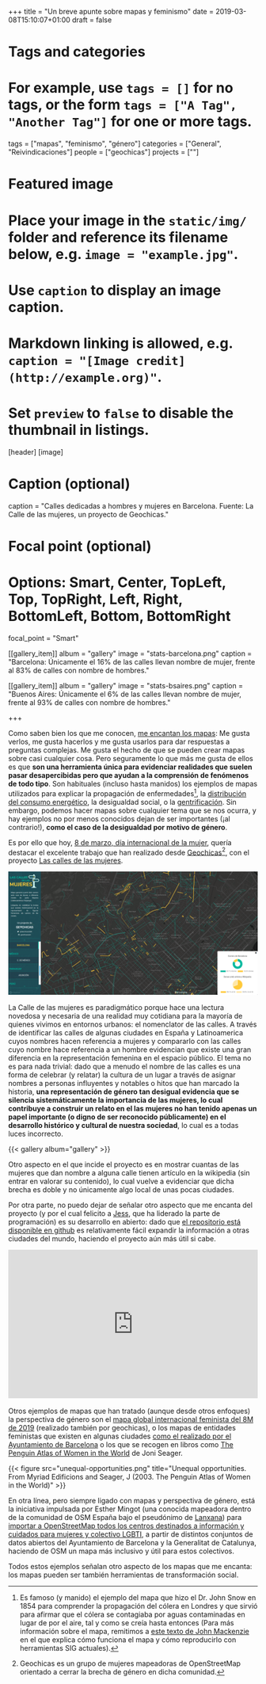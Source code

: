 +++
title = "Un breve apunte sobre mapas y feminismo"
date = 2019-03-08T15:10:07+01:00
draft = false

# Tags and categories
# For example, use `tags = []` for no tags, or the form `tags = ["A Tag", "Another Tag"]` for one or more tags.
tags = ["mapas", "feminismo", "género"]
categories = ["General", "Reivindicaciones"]
people = ["geochicas"]
projects = [""]

# Featured image
# Place your image in the `static/img/` folder and reference its filename below, e.g. `image = "example.jpg"`.
# Use `caption` to display an image caption.
#   Markdown linking is allowed, e.g. `caption = "[Image credit](http://example.org)"`.
# Set `preview` to `false` to disable the thumbnail in listings.
[header]
[image]
# Caption (optional)
caption = "Calles dedicadas a hombres y mujeres en Barcelona. Fuente: La Calle de las mujeres, un proyecto de Geochicas."

# Focal point (optional)
# Options: Smart, Center, TopLeft, Top, TopRight, Left, Right, BottomLeft, Bottom, BottomRight
focal_point = "Smart"


[[gallery_item]]
album = "gallery"
image = "stats-barcelona.png"
caption = "Barcelona: Únicamente el 16% de las calles llevan nombre de mujer, frente al 83% de calles con nombre de hombres."


[[gallery_item]]
album = "gallery"
image = "stats-bsaires.png"
caption = "Buenos Aires: Únicamente el 6% de las calles llevan nombre de mujer, frente al 93% de calles con nombre de hombres."


+++

Como saben bien los que me conocen, [me encantan los mapas](/tags/mapas/): Me gusta verlos, me gusta hacerlos y me gusta usarlos para dar respuestas a preguntas complejas. Me gusta el hecho de que se pueden crear mapas sobre casi cualquier cosa. Pero seguramente lo que más me gusta de ellos es que **son una herramienta única para evidenciar realidades que suelen pasar desapercibidas pero que ayudan a la comprensión de fenómenos de todo tipo**. Son habituales (incluso hasta manidos) los ejemplos de mapas utilizados para explicar la propagación de enfermedades[^snow-map], la [distribución del consumo energético](https://data.worldbank.org/indicator/EG.USE.ELEC.KH.PC?view=map), la desigualdad social, o la [gentrificación](https://www.theguardian.com/cities/2016/sep/30/worlds-most-gentrified-cities-crime-stats-coffee-shops). Sin embargo, podemos hacer mapas sobre cualquier tema que se nos ocurra, y hay ejemplos no por menos conocidos dejan de ser importantes (¡al contrario!), **como el caso de la desigualdad por motivo de género**.

Es por ello que hoy, [8 de marzo, día internacional de la mujer](https://es.wikipedia.org/wiki/D%C3%ADa_Internacional_de_la_Mujer), quería destacar el excelente trabajo que han realizado desde [Geochicas](http://geochicas.org)[^geochicas], con el proyecto [Las calles de las mujeres](https://geochicasosm.github.io/lascallesdelasmujeres/).

![Calles dedicadas a hombres y mujeres en Barcelona. Fuente: La Calle de las mujeres, un proyecto de Geochicas](featured.png)

La Calle de las mujeres es paradigmático porque hace una lectura novedosa y necesaria de una realidad muy cotidiana para la mayoría de quienes vivimos en entornos urbanos: el nomenclator de las calles. A través de identificar las calles de algunas ciudades en España y Latinoamerica cuyos nombres hacen referencia a mujeres y compararlo con las calles cuyo nombre hace referencia a un hombre evidencian que existe una gran diferencia en la representación femenina en el espacio público. El tema no es para nada trivial: dado que a menudo el nombre de las calles es una forma de celebrar (y relatar) la cultura de un lugar a través de asignar nombres a personas influyentes y notables o hitos que han marcado la historia, **una representación de género tan desigual evidencia que se silencia sistemáticamente la importancia de las mujeres, lo cual contribuye a construir un relato en el las mujeres no han tenido apenas un papel importante (o digno de ser reconocido públicamente) en el desarrollo histórico y cultural de nuestra sociedad**, lo cual es a todas luces incorrecto.

{{< gallery album="gallery" >}}

Otro aspecto en el que incide el proyecto es en mostrar cuantas de las mujeres que dan nombre a alguna calle tienen artículo en la wikipedia (sin entrar en valorar su contenido), lo cual vuelve a evidenciar que dicha brecha es doble y no únicamente algo local de unas pocas ciudades.

Por otra parte, no puedo dejar de señalar otro aspecto que me encanta del proyecto (y por el cual felicito a [Jess](https://github.com/jessisena), que ha liderado la parte de programación) es su desarrollo en abierto: dado que [el repositorio está disponible en github](https://github.com/geochicasosm/lascallesdelasmujeres) es relativamente fácil expandir la información a otras ciudades del mundo, haciendo el proyecto aún más útil si cabe.

<iframe width="100%" height="300px" frameBorder="0" allowfullscreen src="https://umap.openstreetmap.fr/ca/map/mapa-global-internaciona-feminista-8m-2019_298894?scaleControl=false&miniMap=false&scrollWheelZoom=false&zoomControl=true&allowEdit=false&moreControl=true&searchControl=null&tilelayersControl=null&embedControl=null&datalayersControl=true&onLoadPanel=undefined&captionBar=false"></iframe>

Otros ejemplos de mapas que han tratado (aunque desde otros enfoques) la perspectiva de género son el [mapa global internacional feminista del 8M de 2019](https://umap.openstreetmap.fr/ca/map/mapa-global-internacional-feminista-8m-2019_298894#6/40.372/-2.900) (realizado también por geochicas), o los mapas de entidades feministas que existen en algunas ciudades [como el realizado por el Ayuntamiento de Barcelona](https://ajuntament.barcelona.cat/dones/es/recursos-y-actualidad/mapa-de-entidades-feministas) o los que se recogen en libros como [The Penguin Atlas of Women in the World](https://www.penguinrandomhouse.com/books/303719/the-penguin-atlas-of-women-in-the-world-by-joni-seager/9780143114512) de Joni Seager.

{{< figure src="unequal-opportunities.png" title="Unequal opportunities. From Myriad Edificions and Seager, J (2003. The Penguin Atlas of Women in the World)" >}}

En otra línea, pero siempre ligado con mapas y perspectiva de género, está la iniciativa impulsada por Esther Mingot (una conocida mapeadora dentro de la comunidad de OSM España bajo el pseudónimo de [Lanxana](https://www.openstreetmap.org/user/lanxana)) para [importar a OpenStreetMap todos los centros destinados a información y cuidados para mujeres y colectivo LGBTI](https://wiki.openstreetmap.org/wiki/Import_information_and_care_points_for_women_and_LGTBI_collectives_in_Catalunya), a partir de distintos conjuntos de datos abiertos del Ayuntamiento de Barcelona y la Generalitat de Catalunya, haciendo de OSM un mapa más inclusivo y útil para estos colectivos.

Todos estos ejemplos señalan otro aspecto de los mapas que me encanta: los mapas pueden ser también herramientas de transformación social.

[^snow-map]: Es famoso (y manido) el ejemplo del mapa que hizo el Dr. John Snow en 1854 para comprender la propagación del cólera en Londres y que sirvió para afirmar que el cólera se contagiaba por aguas contaminadas en lugar de por el aire, tal y como se creía hasta entonces (Para más información sobre el mapa, remitimos a [este texto de John Mackenzie](https://www1.udel.edu/johnmack/frec682/cholera/cholera2.html) en el que explica cómo funciona el mapa y cómo reproducirlo con herramientas SIG actuales).
[^geochicas]: Geochicas es un grupo de mujeres mapeadoras de OpenStreetMap orientado a cerrar la brecha de género en dicha comunidad.

